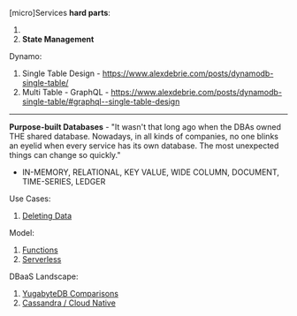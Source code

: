 [micro]Services **hard parts**:

1. 
2. **State Management**

Dynamo:
1. Single Table Design - https://www.alexdebrie.com/posts/dynamodb-single-table/
2. Multi Table - GraphQL - https://www.alexdebrie.com/posts/dynamodb-single-table/#graphql--single-table-design

----
**Purpose-built Databases** - "It wasn't that long ago when the DBAs owned THE shared database. Nowadays, in all kinds of companies, no one blinks an eyelid when every service has its own database. The most unexpected things can change so quickly."
* IN-MEMORY, RELATIONAL, KEY VALUE, WIDE COLUMN, DOCUMENT, TIME-SERIES, LEDGER
 
Use Cases:
1. [Deleting Data](https://blog.twitter.com/engineering/en_us/topics/infrastructure/2020/deleting-data-distributed-throughout-your-microservices-architecture.html)

Model:
1. [Functions](https://flink.apache.org/stateful-functions.html)
2. [Serverless](https://cloudstate.io)

DBaaS Landscape:
1. [YugabyteDB Comparisons](https://docs.yugabyte.com/latest/comparisons/)
2. [Cassandra / Cloud Native](https://www.datastax.com/blog/2020/05/why-astra-good-cassandra)

